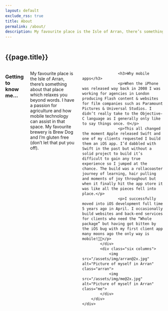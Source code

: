 ```yaml
---
layout: default
exclude_rss: true
title: About
permalink: /about/
description: My favourite place is the Isle of Arran, there’s something about that place which relaxes you beyond words. I have a passion for agriculture and how mobile technology can assist in that space. My favourite brewery is Brew Dog and I’m gluten free (don’t let that put you off).
---
```


<section class="page about">
    <div class="container">
       <div class="row">
            <div class="twelve columns">
                <h1>{{page.title}}</h1>
            </div>
        </div>
        <div class="row">
            <div class="six columns">
                    <h3>Getting to know me...</h3>
                    <p>My favourite place is the Isle of Arran, there’s something about that place which relaxes you beyond words. I have a passion for agriculture and how mobile technology can assist in that space. My favourite brewery is Brew Dog and I’m gluten free (don’t let that put you off).</p>

                    <h3>Why mobile apps</h3>
                    <p>When the iPhone was released way back in 2008 I was working for agencies in London producing Flash content & websites for film companies such as Paramount Pictures & Universal Studios. I didn’t really take to the Objective-C language as I generally only like to say things once. 🤓</p>
                    <p>This all changed the moment Apple released Swift and one of my clients requested I build them an iOS app. I’d dabbled with Swift in the past but without a solid project to build it’s difficult to gain any true experience so I jumped at the chance. The build was a rollacoaster journey of learning, hair pulling and moments of joy throughout but when it finally hit the app store it was like all the pieces fell into place.</p>
                    <p>I successfully moved into iOS development full time 5 years ago in April. I occasionally build websites and back-end services for clients who need the “Whole package” but having got bitten by the iOS bug with my first client app many moons ago the only way is mobile!🕺🏻</p>
            </div>
            <div class="six columns">
                <img src="/assets/img/arran@2x.jpg" alt="Picture of myself in Arran" class="arran">
                <img src="/assets/img/me@2x.jpg" alt="Picture of myself in Arran" class="me">
            </div>
        </div>
    </div>
</section>